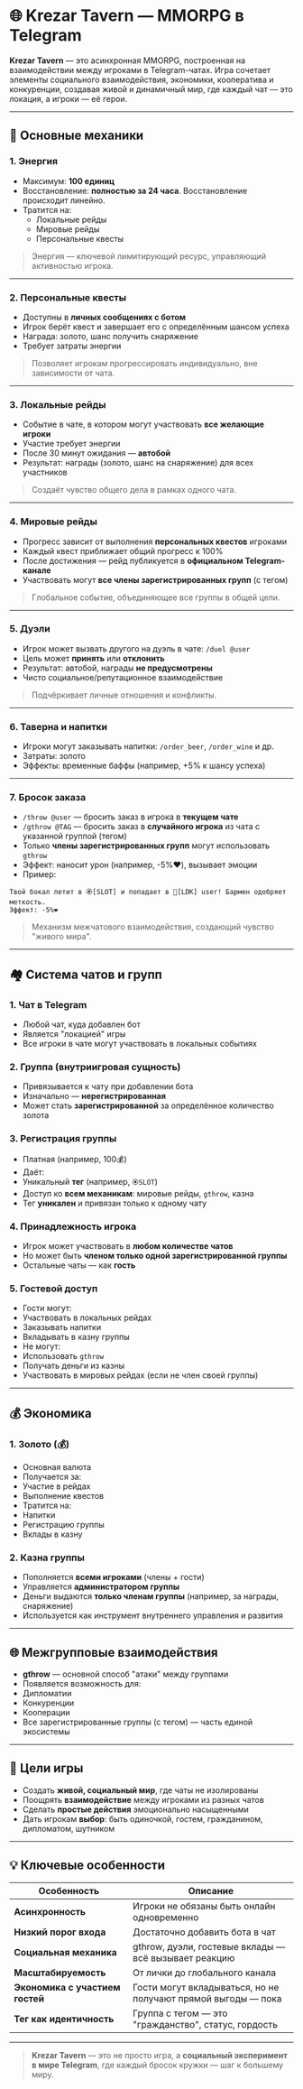 # 🌐 Krezar Tavern — MMORPG в Telegram

**Krezar Tavern** — это асинхронная MMORPG, построенная на взаимодействии между игроками в Telegram-чатах. Игра сочетает элементы социального взаимодействия, экономики, кооператива и конкуренции, создавая живой и динамичный мир, где каждый чат — это локация, а игроки — её герои.

---

## 🧩 Основные механики

### 1. **Энергия**
- Максимум: **100 единиц**
- Восстановление: **полностью за 24 часа**. Восстановление происходит линейно.
- Тратится на:
    - Локальные рейды
    - Мировые рейды
    - Персональные квесты

> Энергия — ключевой лимитирующий ресурс, управляющий активностью игрока.

---

### 2. **Персональные квесты**
- Доступны в **личных сообщениях с ботом**
- Игрок берёт квест и завершает его с определённым шансом успеха
- Награда: золото, шанс получить снаряжение
- Требует затраты энергии

> Позволяет игрокам прогрессировать индивидуально, вне зависимости от чата.

---

### 3. **Локальные рейды**
- Событие в чате, в котором могут участвовать **все желающие игроки**
- Участие требует энергии
- После 30 минут ожидания — **автобой**
- Результат: награды (золото, шанс на снаряжение) для всех участников

> Создаёт чувство общего дела в рамках одного чата.

---

### 4. **Мировые рейды**
- Прогресс зависит от выполнения **персональных квестов** игроками
- Каждый квест приближает общий прогресс к 100%
- После достижения — рейд публикуется в **официальном Telegram-канале**
- Участвовать могут **все члены зарегистрированных групп** (с тегом)

> Глобальное событие, объединяющее все группы в общей цели.

---

### 5. **Дуэли**
- Игрок может вызвать другого на дуэль в чате: `/duel @user`
- Цель может **принять** или **отклонить**
- Результат: автобой, награды **не предусмотрены**
- Чисто социальное/репутационное взаимодействие

> Подчёркивает личные отношения и конфликты.

---

### 6. **Таверна и напитки**
- Игроки могут заказывать напитки: `/order_beer`, `/order_wine` и др.
- Затраты: золото
- Эффекты: временные баффы (например, +5% к шансу успеха)

---

### 7. **Бросок заказа**
- `/throw @user` — бросить заказ в игрока в **текущем чате**
- `/gthrow @TAG` — бросить заказ в **случайного игрока** из чата с указанной группой (тегом)
- Только **члены зарегистрированных групп** могут использовать `gthrow`
- Эффект: наносит урон (например, -5%❤️), вызывает эмоции
- Пример:
```
Твой бокал летит в 🏵️[SLOT] и попадает в 🐀[LDK] user! Бармен одобряет меткость. 
Эффект: -5%❤️
```

> Механизм межчатового взаимодействия, создающий чувство "живого мира".

---

## 🏘️ Система чатов и групп

### 1. **Чат в Telegram**
- Любой чат, куда добавлен бот
- Является "локацией" игры
- Все игроки в чате могут участвовать в локальных событиях

### 2. **Группа (внутриигровая сущность)**
- Привязывается к чату при добавлении бота
- Изначально — **нерегистрированная**
- Может стать **зарегистрированной** за определённое количество золота

### 3. **Регистрация группы**
- Платная (например, 100💰)
- Даёт:
- Уникальный **тег** (например, `🏵️SLOT`)
- Доступ ко **всем механикам**: мировые рейды, `gthrow`, казна
- Тег **уникален** и привязан только к одному чату

### 4. **Принадлежность игрока**
- Игрок может участвовать в **любом количестве чатов**
- Но может быть **членом только одной зарегистрированной группы**
- Остальные чаты — как **гость**

### 5. **Гостевой доступ**
- Гости могут:
- Участвовать в локальных рейдах
- Заказывать напитки
- Вкладывать в казну группы
- Не могут:
- Использовать `gthrow`
- Получать деньги из казны
- Участвовать в мировых рейдах (если не член своей группы)

---

## 💰 Экономика

### 1. **Золото (💰)**
- Основная валюта
- Получается за:
- Участие в рейдах
- Выполнение квестов
- Тратится на:
- Напитки
- Регистрацию группы
- Вклады в казну

### 2. **Казна группы**
- Пополняется **всеми игроками** (члены + гости)
- Управляется **администратором группы**
- Деньги выдаются **только членам группы** (например, за награды, снаряжение)
- Используется как инструмент внутреннего управления и развития

---

## 🌐 Межгрупповые взаимодействия

- **gthrow** — основной способ "атаки" между группами
- Появляется возможность для:
- Дипломатии
- Конкуренции
- Кооперации
- Все зарегистрированные группы (с тегом) — часть единой экосистемы

---

## 🎯 Цели игры

- Создать **живой, социальный мир**, где чаты не изолированы
- Поощрять **взаимодействие** между игроками из разных чатов
- Сделать **простые действия** эмоционально насыщенными
- Дать игрокам **выбор**: быть одиночкой, гостем, гражданином, дипломатом, шутником

---

## 💡 Ключевые особенности

| Особенность | Описание |
|------------|---------|
| **Асинхронность** | Игроки не обязаны быть онлайн одновременно |
| **Низкий порог входа** | Достаточно добавить бота в чат |
| **Социальная механика** | gthrow, дуэли, гостевые вклады — всё вызывает реакцию |
| **Масштабируемость** | От лички до глобального канала |
| **Экономика с участием гостей** | Гости могут вкладываться, но не получают прямой выгоды — пока |
| **Тег как идентичность** | Группа с тегом — это "гражданство", статус, гордость |

---

> **Krezar Tavern** — это не просто игра, а **социальный эксперимент в мире Telegram**, где каждый бросок кружки — шаг к большему миру.